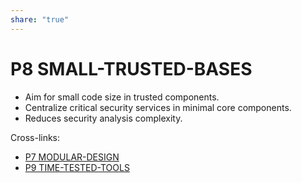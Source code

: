 ```yaml
---  
share: "true"  
---  
```

# P8 SMALL-TRUSTED-BASES  
- Aim for small code size in trusted components.  
- Centralize critical security services in minimal core components.  
- Reduces security analysis complexity.  
  
Cross-links:  
- [P7 MODULAR-DESIGN](./P7%20MODULAR-DESIGN.md)  
- [P9 TIME-TESTED-TOOLS](./P9%20TIME-TESTED-TOOLS.md)  
